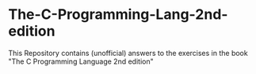 # The-C-Programming-Lang-2nd-edition
This Repository contains (unofficial) answers to the exercises in the book "The C Programming Language 2nd edition"
